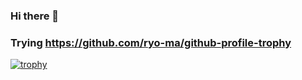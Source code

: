 ### Hi there 👋

<!--
**yelhady/yelhady** is a ✨ _special_ ✨ repository because its `README.md` (this file) appears on your GitHub profile.

Here are some ideas to get you started:

- 🔭 I’m currently working on ...
- 🌱 I’m currently learning ...
- 👯 I’m looking to collaborate on ...
- 🤔 I’m looking for help with ...
- 💬 Ask me about ...
- 📫 How to reach me: ...
- 😄 Pronouns: ...
- ⚡ Fun fact: ...
-->

### Trying https://github.com/ryo-ma/github-profile-trophy

[![trophy](https://github-profile-trophy.vercel.app/?username=yelhady)](https://github.com/ryo-ma/github-profile-trophy)
